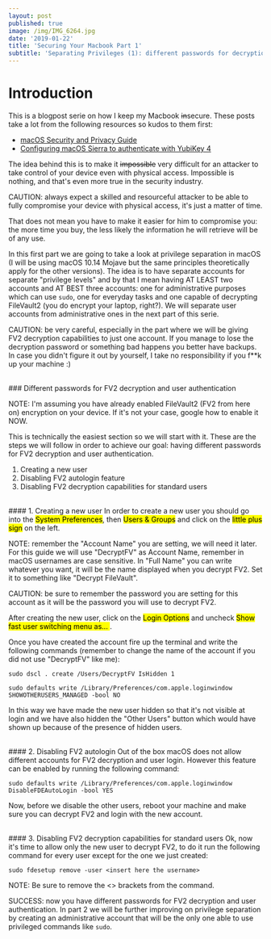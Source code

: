 ```yaml
---
layout: post
published: true
image: /img/IMG_6264.jpg
date: '2019-01-22'
title: 'Securing Your Macbook Part 1'
subtitle: 'Separating Privileges (1): different passwords for decryption and authentication'
---
```

# Introduction
This is a blogpost serie on how I keep my Macbook ~~in~~secure. These posts take a lot from the following resources so kudos to them first:

- [macOS Security and Privacy Guide ](https://github.com/drduh/macOS-Security-and-Privacy-Guide)
- [Configuring macOS Sierra to authenticate with YubiKey 4](https://medium.com/@ellenbeldner/configuring-macos-sierra-to-authenticate-with-yubikey-4-876a8ab81e07)

The idea behind this is to make it ~~impossible~~ very difficult for an attacker to take control of your device even with physical access. Impossible is nothing, and that's even more true in the security industry. 

<p class="alert alert-warning">
    <span class="label label-warning">CAUTION:</span> always expect a skilled and resourceful attacker to be able to fully compromise your device with physical access, it's just a matter of time.
</p>

That does not mean you have to make it easier for him to compromise you: the more time you buy, the less likely the information he will retrieve will be of any use.
  
In this first part we are going to take a look at privilege separation in macOS (I will be using macOS 10.14 Mojave but the same principles theoretically apply for the other versions). The idea is to have separate accounts for separate "privilege levels" and by that I mean having AT LEAST two accounts and AT BEST three accounts: one for administrative purposes which can use `sudo`, one for everyday tasks and one capable of decrypting FileVault2 (you do encrypt your laptop, right?). We will separate user accounts from administrative ones in the next part of this serie.
  
<p class="alert alert-warning">
    <span class="label label-warning">CAUTION:</span> be very careful, especially in the part where we will be giving FV2 decryption capabilities to just one account. If you manage to lose the decryption password or something bad happens you better have backups. In case you didn't figure it out by yourself, I take no responsibility if you f**k up your machine :)
</p>  
  
<br>
### Different passwords for FV2 decryption and user authentication
<p class="alert alert-info">
    <span class="label label-info">NOTE:</span> I'm assuming you have already enabled FileVault2 (FV2 from here on) encryption on your device. If it's not your case, google how to enable it NOW.
</p>

This is technically the easiest section so we will start with it. These are the steps we will follow in order to achieve our goal: having different passwords for FV2 decryption and user authentication.  
  
1. Creating a new user
2. Disabling FV2 autologin feature
3. Disabling FV2 decryption capabilities for standard users
  
<br>
#### 1. Creating a new user
In order to create a new user you should go into the <mark>System Preferences</mark>, then <mark>Users & Groups</mark> and click on the <mark>little plus sign</mark> on the left.

<p class="alert alert-info">
    <span class="label label-info">NOTE:</span> remember the "Account Name" you are setting, we will need it later. For this guide we will use "DecryptFV" as Account Name, remember in macOS usernames are case sensitive. In "Full Name" you can write whatever you want, it will be the name displayed when you decrypt FV2. Set it to something like "Decrypt FileVault".
</p>
<p class="alert alert-warning">
    <span class="label label-warning">CAUTION:</span> be sure to remember the password you are setting for this account as it will be the password you will use to decrypt FV2.
</p>

After creating the new user, click on the <mark>Login Options</mark> and uncheck <mark>Show fast user switching menu as... </mark>.  
  
Once you have created the account fire up the terminal and write the following commands (remember to change the name of the account if you did not use "DecryptFV" like me):  
  
`sudo dscl . create /Users/DecryptFV IsHidden 1`  
  
`sudo defaults write /Library/Preferences/com.apple.loginwindow SHOWOTHERUSERS_MANAGED -bool NO`  
  
In this way we have made the new user hidden so that it's not visible at login and we have also hidden the "Other Users" button which would have shown up because of the presence of hidden users.
  
<br>
#### 2. Disabling FV2 autologin
Out of the box macOS does not allow different accounts for FV2 decryption and user login. However this feature can be enabled by running the following command:  
  
`sudo defaults write /Library/Preferences/com.apple.loginwindow DisableFDEAutoLogin -bool YES`  
  
  
Now, before we disable the other users, reboot your machine and make sure you can decrypt FV2 and login with the new account.  
  
<br>
#### 3. Disabling FV2 decryption capabilities for standard users
Ok, now it's time to allow only the new user to decrypt FV2, to do it run the following command for every user except for the one we just created:  
  
`sudo fdesetup remove -user <insert here the username>`  

<p class="alert alert-info">
    <span class="label label-info">NOTE:</span> Be sure to remove the <> brackets from the command.
</p>
<p class="alert alert-success">
    <span class="label label-success">SUCCESS:</span> now you have different passwords for FV2 decryption and user authentication. In part 2 we will be further improving on privilege separation by creating an administrative account that will be the only one able to use privileged commands like <code>sudo</code>. 
</p>




